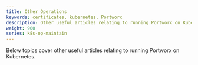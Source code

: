 ```yaml
---
title: Other Operations
keywords: certificates, kubernetes, Portworx
description: Other useful articles relating to running Portworx on Kubernetes
weight: 900
series: k8s-op-maintain
---
```


Below topics cover other useful articles relating to running Portworx on Kubernetes.
